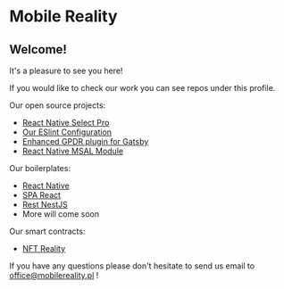 # Mobile Reality
## Welcome!

It's a pleasure to see you here!

If you would like to check our work you can see repos under this profile.

Our open source projects:
* [React Native Select Pro](https://github.com/MobileReality/react-native-select-pro)
* [Our ESlint Configuration](https://github.com/MobileReality/eslint-config)
* [Enhanced GPDR plugin for Gatsby](https://github.com/MobileReality/gatsby-plugin-gdpr-cookies)
* [React Native MSAL Module](https://github.com/MobileReality/react-native-msal-module)

Our boilerplates:

* [React Native](https://github.com/MobileReality/react-native-boilerplate)
* [SPA React](https://github.com/MobileReality/spa-react)
* [Rest NestJS](https://github.com/MobileReality/nestjs-rest)
* More will come soon

Our smart contracts:
* [NFT Reality](https://github.com/MobileReality/nft-reality-contracts)

If you have any questions please don't hesitate to send us email to office@mobilereality.pl !


